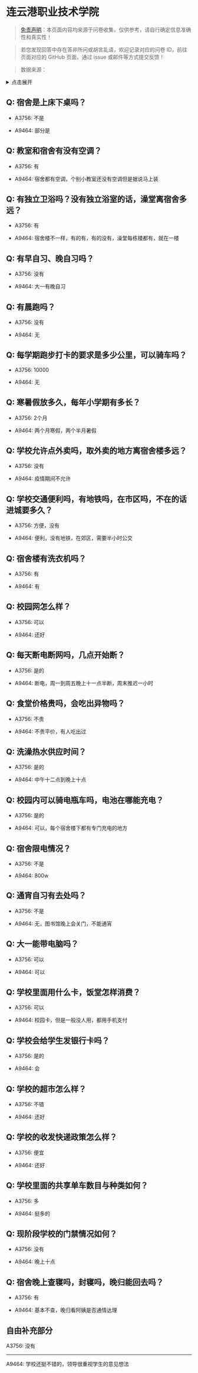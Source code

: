 # 连云港职业技术学院

> [免责声明](https://colleges.chat/#_3)：本页面内容均来源于问卷收集，仅供参考，请自行确定信息准确性和真实性！

> 若您发现回答中存在答非所问或胡言乱语，欢迎记录对应的问卷 ID，前往页面对应的 GitHub 页面，通过 issue 或邮件等方式提交反馈！

> 数据来源：

<details><summary>点击展开</summary>
<ul>
<li>A3756: 匿名 (2021 年 07 月)</li>
<li>A9464: 匿名 (2022 年 06 月)</li>
</ul>
</details>

## Q: 宿舍是上床下桌吗？

- A3756: 不是

- A9464: 部分是

## Q: 教室和宿舍有没有空调？

- A3756: 有

- A9464: 宿舍都有空调，个别小教室还没有空调但是据说马上装

## Q: 有独立卫浴吗？没有独立浴室的话，澡堂离宿舍多远？

- A3756: 有

- A9464: 宿舍楼不一样，有的有，有的没有，澡堂每栋楼都有，就在一楼

## Q: 有早自习、晚自习吗？

- A3756: 没有

- A9464: 大一有晚自习

## Q: 有晨跑吗？

- A3756: 没有

- A9464: 无

## Q: 每学期跑步打卡的要求是多少公里，可以骑车吗？

- A3756: 10000

- A9464: 无

## Q: 寒暑假放多久，每年小学期有多长？

- A3756: 2个月

- A9464: 两个月寒假，两个半月暑假

## Q: 学校允许点外卖吗，取外卖的地方离宿舍楼多远？

- A3756: 没有

- A9464: 疫情期间不允许

## Q: 学校交通便利吗，有地铁吗，在市区吗，不在的话进城要多久？

- A3756: 方便，没有

- A9464: 便利，没有地铁，在郊区，需要半小时公交

## Q: 宿舍楼有洗衣机吗？

- A3756: 有

- A9464: 有

## Q: 校园网怎么样？

- A3756: 可以

- A9464: 还好

## Q: 每天断电断网吗，几点开始断？

- A3756: 是的

- A9464: 断电，周一到周五晚上十一点半断，周末推迟一小时

## Q: 食堂价格贵吗，会吃出异物吗？

- A3756: 不贵

- A9464: 不贵平价，有人吃出过

## Q: 洗澡热水供应时间？

- A3756: 是的

- A9464: 中午十二点到晚上十点

## Q: 校园内可以骑电瓶车吗，电池在哪能充电？

- A3756: 是的

- A9464: 可以，每个宿舍楼下都有专门充电的地方

## Q: 宿舍限电情况？

- A3756: 不是

- A9464: 800w

## Q: 通宵自习有去处吗？

- A3756: 不是

- A9464: 无，图书馆晚上会关门，不能通宵

## Q: 大一能带电脑吗？

- A3756: 可以

- A9464: 可以

## Q: 学校里面用什么卡，饭堂怎样消费？

- A3756: 可以

- A9464: 校园卡，但是一般没人用，都用手机支付

## Q: 学校会给学生发银行卡吗？

- A3756: 是的

- A9464: 会

## Q: 学校的超市怎么样？

- A3756: 不错

- A9464: 还好

## Q: 学校的收发快递政策怎么样？

- A3756: 便宜

- A9464: 还好

## Q: 学校里面的共享单车数目与种类如何？

- A3756: 多

- A9464: 挺多的

## Q: 现阶段学校的门禁情况如何？

- A3756: 没有

- A9464: 晚上十点

## Q: 宿舍晚上查寝吗，封寝吗，晚归能回去吗？

- A3756: 有

- A9464: 基本不查，晚归看阿姨是否通情达理

## 自由补充部分

A3756: 没有

***

A9464: 学校还挺不错的，领导很重视学生的意见想法